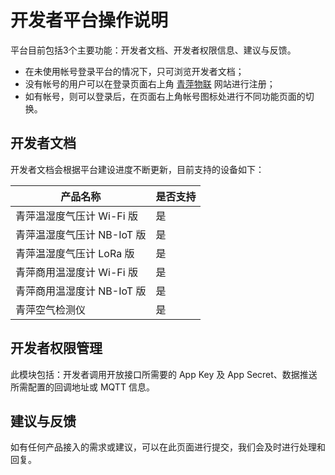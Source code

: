 # 开发者平台操作说明

平台目前包括3个主要功能：开发者文档、开发者权限信息、建议与反馈。

- 在未使用帐号登录平台的情况下，只可浏览开发者文档；
- 没有帐号的用户可以在登录页面右上角 [青萍物联](https://qingpingiot.com/) 网站进行注册；
- 如有帐号，则可以登录后，在页面右上角帐号图标处进行不同功能页面的切换。

## 开发者文档

开发者文档会根据平台建设进度不断更新，目前支持的设备如下：

| 产品名称                   | 是否支持 |
| -------------------------- | -------- |
| 青萍温湿度气压计 Wi-Fi 版  | 是       |
| 青萍温湿度气压计 NB-IoT 版 | 是       |
| 青萍温湿度气压计 LoRa 版   | 是       |
| 青萍商用温湿度计 Wi-Fi 版  | 是       |
| 青萍商用温湿度计 NB-IoT 版 | 是       |
| 青萍空气检测仪             | 是       |

## 开发者权限管理

此模块包括：开发者调用开放接口所需要的 App Key 及 App Secret、数据推送所需配置的回调地址或 MQTT 信息。

## 建议与反馈

如有任何产品接入的需求或建议，可以在此页面进行提交，我们会及时进行处理和回复。
